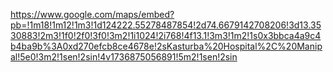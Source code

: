 https://www.google.com/maps/embed?pb=!1m18!1m12!1m3!1d124222.55278487854!2d74.6679142708206!3d13.3530883!2m3!1f0!2f0!3f0!3m2!1i1024!2i768!4f13.1!3m3!1m2!1s0x3bbca4a9c4b4ba9b%3A0xd270efcb8ce4678e!2sKasturba%20Hospital%2C%20Manipal!5e0!3m2!1sen!2sin!4v1736875056891!5m2!1sen!2sin
